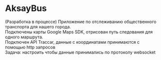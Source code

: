 # AksayBus

(Разработка в процессе) Приложение по отслеживанию общественного транспорта для нашего города.  
Подключены карты Google Maps SDK, отрисован путь следования для одного маршрута.  
Подключен API Traccar, данные с координатами принимаются с помощью http запросов  
Задача: настроить чтобы данные принимались по протоколу websocket

